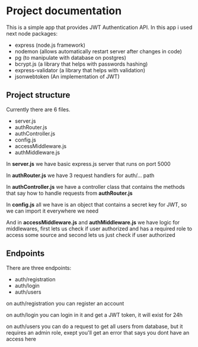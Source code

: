 # Project documentation
This is a simple app that provides JWT Authentication API. In this app i used next node packages:
* express (node.js framework)
* nodemon (allows automatically restart server after changes in code)
* pg (to manipulate with database on postgres)
* bcrypt.js (a library that helps with passwords hashing)
* express-validator (a library that helps with validation)
* jsonwebtoken (An implementation of JWT)
## Project structure
Currently there are 6 files.
* server.js
* authRouter.js
* authController.js
* config.js
* accessMiddleware.js
* authMiddleware.js

In <strong>server.js</strong> we have basic express.js server that runs on port 5000

In <strong>authRouter.js</strong> we have 3 request handlers for auth/... path

In <strong>authController.js</strong> we have a controller class that contains the methods that say how to handle requests from <strong>authRouter.js</strong>

In <strong>config.js</strong> all we have is an object that contains a secret key for JWT, so we can import it everywhere we need

And in <strong>accessMiddleware.js</strong> and <strong>authMiddleware.js</strong> we have logic for middlewares, first lets us check if user authorized and has a required role to access some source and second lets us just check if user authorized

## Endpoints
There are three endpoints:

* auth/registration
* auth/login
* auth/users

on auth/registration you can register an account

on auth/login you can login in it and get a JWT token, it will exist for 24h

on auth/users you can do a request to get all users from database, but it requires an admin role, exept you'll get an error that says you dont have an access here